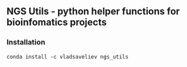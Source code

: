 ## NGS Utils - python helper functions for bioinfomatics projects  

### Installation
```
conda install -c vladsaveliev ngs_utils
```
